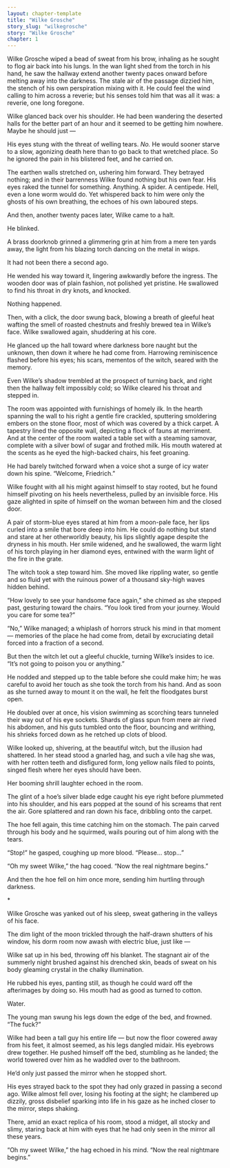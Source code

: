 ```yaml
---
layout: chapter-template
title: "Wilke Grosche"
story_slug: "wilkegrosche"
story: "Wilke Grosche"
chapter: 1
---
```

Wilke Grosche wiped a bead of sweat from his brow, inhaling as he sought to flog air back into his lungs. In the wan light shed from the torch in his hand, he saw the hallway extend another twenty paces onward before melting away into the darkness. The stale air of the passage dizzied him, the stench of his own perspiration mixing with it. He could feel the wind calling to him across a reverie; but his senses told him that was all it was: a reverie, one long foregone.

Wilke glanced back over his shoulder. He had been wandering the deserted halls for the better part of an hour and it seemed to be getting him nowhere. Maybe he should just —

His eyes stung with the threat of welling tears. _No._ He would sooner starve to a slow, agonizing death here than to go back to that wretched place. So he ignored the pain in his blistered feet, and he carried on.

The earthen walls stretched on, ushering him forward. They betrayed nothing; and in their barrenness Wilke found nothing but his own fear. His eyes raked the tunnel for something. Anything. A spider. A centipede. Hell, even a lone worm would do. Yet whispered back to him were only the ghosts of his own breathing, the echoes of his own laboured steps.

And then, another twenty paces later, Wilke came to a halt.

He blinked.

A brass doorknob grinned a glimmering grin at him from a mere ten yards away, the light from his blazing torch dancing on the metal in wisps.

It had not been there a second ago.

He wended his way toward it, lingering awkwardly before the ingress. The wooden door was of plain fashion, not polished yet pristine. He swallowed to find his throat in dry knots, and knocked.

Nothing happened.

Then, with a click, the door swung back, blowing a breath of gleeful heat wafting the smell of roasted chestnuts and freshly brewed tea in Wilke’s face. Wilke swallowed again, shuddering at his core.

He glanced up the hall toward where darkness bore naught but the unknown, then down it where he had come from. Harrowing reminiscence flashed before his eyes; his scars, mementos of the witch, seared with the memory.

Even Wilke’s shadow trembled at the prospect of turning back, and right then the hallway felt impossibly cold; so Wilke cleared his throat and stepped in.

The room was appointed with furnishings of homely ilk. In the hearth spanning the wall to his right a gentle fire crackled, sputtering smoldering embers on the stone floor, most of which was covered by a thick carpet. A tapestry lined the opposite wall, depicting a flock of fauns at merriment. And at the center of the room waited a table set with a steaming samovar, complete with a silver bowl of sugar and frothed milk. His mouth watered at the scents as he eyed the high-backed chairs, his feet groaning.

He had barely twitched forward when a voice shot a surge of icy water down his spine. “Welcome, Friedrich.”

Wilke fought with all his might against himself to stay rooted, but he found himself pivoting on his heels nevertheless, pulled by an invisible force. His gaze alighted in spite of himself on the woman between him and the closed door.

A pair of storm-blue eyes stared at him from a moon-pale face, her lips curled into a smile that bore deep into him. He could do nothing but stand and stare at her otherworldly beauty, his lips slightly agape despite the dryness in his mouth. Her smile widened, and he swallowed, the warm light of his torch playing in her diamond eyes, entwined with the warm light of the fire in the grate.

The witch took a step toward him. She moved like rippling water, so gentle and so fluid yet with the ruinous power of a thousand sky-high waves hidden behind.

“How lovely to see your handsome face again,” she chimed as she stepped past, gesturing toward the chairs. “You look tired from your journey. Would you care for some tea?”

“No,” Wilke managed; a whiplash of horrors struck his mind in that moment — memories of the place he had come from, detail by excruciating detail forced into a fraction of a second.

But then the witch let out a gleeful chuckle, turning Wilke’s insides to ice. “It’s not going to poison you or anything.”

He nodded and stepped up to the table before she could make him; he was careful to avoid her touch as she took the torch from his hand. And as soon as she turned away to mount it on the wall, he felt the floodgates burst open.

He doubled over at once, his vision swimming as scorching tears tunneled their way out of his eye sockets. Shards of glass spun from mere air rived his abdomen, and his guts tumbled onto the floor, bouncing and writhing, his shrieks forced down as he retched up clots of blood.

Wilke looked up, shivering, at the beautiful witch, but the illusion had shattered. In her stead stood a gnarled hag, and such a vile hag she was, with her rotten teeth and disfigured form, long yellow nails filed to points, singed flesh where her eyes should have been.

Her booming shrill laughter echoed in the room.

The glint of a hoe’s silver blade edge caught his eye right before plummeted into his shoulder, and his ears popped at the sound of his screams that rent the air. Gore splattered and ran down his face, dribbling onto the carpet.

The hoe fell again, this time catching him on the stomach. The pain carved through his body and he squirmed, wails pouring out of him along with the tears.

“Stop!” he gasped, coughing up more blood. “Please… stop…”

“Oh my sweet Wilke,” the hag cooed. “Now the real nightmare begins.”

And then the hoe fell on him once more, sending him hurtling through darkness.

\*

Wilke Grosche was yanked out of his sleep, sweat gathering in the valleys of his face.

The dim light of the moon trickled through the half-drawn shutters of his window, his dorm room now awash with electric blue, just like —

Wilke sat up in his bed, throwing off his blanket. The stagnant air of the summerly night brushed against his drenched skin, beads of sweat on his body gleaming crystal in the chalky illumination.

He rubbed his eyes, panting still, as though he could ward off the afterimages by doing so. His mouth had as good as turned to cotton.

Water.

The young man swung his legs down the edge of the bed, and frowned. “The fuck?”

Wilke had been a tall guy his entire life — but now the floor cowered away from his feet, it almost seemed, as his legs dangled midair. His eyebrows drew together. He pushed himself off the bed, stumbling as he landed; the world towered over him as he waddled over to the bathroom.

He’d only just passed the mirror when he stopped short.

His eyes strayed back to the spot they had only grazed in passing a second ago. Wilke almost fell over, losing his footing at the sight; he clambered up dizzily, gross disbelief sparking into life in his gaze as he inched closer to the mirror, steps shaking.

There, amid an exact replica of his room, stood a midget, all stocky and slimy, staring back at him with eyes that he had only seen in the mirror all these years.

“Oh my sweet Wilke,” the hag echoed in his mind. “Now the real nightmare begins.”